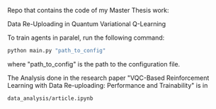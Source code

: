 Repo that contains the code of my Master Thesis work:

Data Re-Uploading in Quantum Variational Q-Learning

To train agents in paralel, run the following command:

``` python
python main.py "path_to_config"
```

where "path_to_config" is the path to the configuration file.

The Analysis done in the research paper "VQC-Based Reinforcement Learning with Data Re-uploading: Performance and Trainability" is in

```
data_analysis/article.ipynb
```
